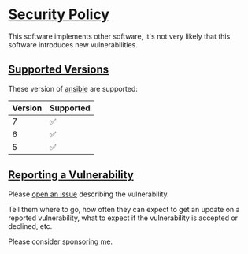 # [Security Policy](#security-policy)

This software implements other software, it's not very likely that this software introduces new vulnerabilities.

## [Supported Versions](#supported-versions)

These version of [ansible](https://pypi.org/project/ansible/) are supported:

| Version | Supported          |
| ------- | ------------------ |
| 7       | :white_check_mark: |
| 6       | :white_check_mark: |
| 5       | :white_check_mark: |

## [Reporting a Vulnerability](#reporting-a-vulnarability)

Please [open an issue](https://github.com/buluma/ansible-role-jitsi/issues) describing the vulnerability.

Tell them where to go, how often they can expect to get an update on a
reported vulnerability, what to expect if the vulnerability is accepted or
declined, etc.

Please consider [sponsoring me](https://github.com/sponsors/buluma).
